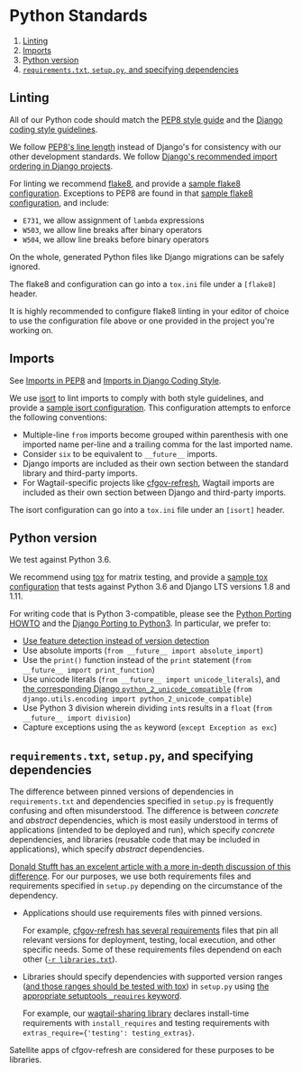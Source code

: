 # Python Standards

1. [Linting](#linting)
1. [Imports](#imports)
3. [Python version](#python-version)
4. [`requirements.txt`, `setup.py`, and specifying dependencies](#requirementstxt-setuppy-and-specifying-dependencies)

## Linting

All of our Python code should match the [PEP8 style guide](https://www.python.org/dev/peps/pep-0008/) and the [Django coding style guidelines](https://docs.djangoproject.com/en/dev/internals/contributing/writing-code/coding-style/).

We follow [PEP8's line length](https://www.python.org/dev/peps/pep-0008/#maximum-line-length) instead of Django's for consistency with our other development standards. We follow [Django's recommended import ordering in Django projects](https://docs.djangoproject.com/en/dev/internals/contributing/writing-code/coding-style/#imports).

For linting we recommend [flake8](http://flake8.pycqa.org/en/latest/), and provide a [sample flake8 configuration](../.flake8).
Exceptions to PEP8 are found in that [sample flake8 configuration](../.flake8), and include:

- `E731`, we allow assignment of `lambda` expressions
- `W503`, we allow line breaks after binary operators
- `W504`, we allow line breaks before binary operators

On the whole, generated Python files like Django migrations can be safely ignored.

The flake8 and configuration can go into a `tox.ini` file under a `[flake8]` header.

It is highly recommended to configure flake8 linting in your editor of choice to use the configuration file above or one provided in the project you're working on.

## Imports

See [Imports in PEP8](https://www.python.org/dev/peps/pep-0008/#imports) and [Imports in Django Coding Style](https://docs.djangoproject.com/en/dev/internals/contributing/writing-code/coding-style/#imports).

We use [isort](https://github.com/timothycrosley/isort) to lint imports to comply with both style guidelines, and provide a [sample isort configuration](../.isort.cfg). This configuration attempts to enforce the following conventions:

- Multiple-line `from` imports become grouped within parenthesis with one imported name per-line and a trailing comma for the last imported name.
- Consider `six` to be equivalent to `__future__` imports.
- Django imports are included as their own section between the standard library and third-party imports.
- For Wagtail-specific projects like [cfgov-refresh](https://github.com/cfpb/cfgov-refresh), Wagtail imports are included as their own section between Django and third-party imports.

The isort configuration can go into a `tox.ini` file under an `[isort]` header.

## Python version

We test against Python 3.6.

We recommend using [tox](https://tox.readthedocs.io/en/latest/) for matrix testing, and provide a [sample tox configuration](../tox.ini) that tests against Python 3.6 and Django LTS versions 1.8 and 1.11.

For writing code that is Python 3-compatible, please see the [Python Porting HOWTO](https://docs.python.org/3/howto/pyporting.html) and the [Django Porting to Python3](https://docs.djangoproject.com/en/1.11/topics/python3/). In particular, we prefer to:

- [Use feature detection instead of version detection](https://docs.python.org/3/howto/pyporting.html#use-feature-detection-instead-of-version-detection)
- Use absolute imports (`from __future__ import absolute_import`)
- Use the `print()` function instead of the `print` statement (`from __future__ import print_function`)
- Use unicode literals (`from __future__ import unicode_literals`), and [the corresponding Django `python_2_unicode_compatible`](https://docs.djangoproject.com/en/1.11/ref/utils/#django.utils.encoding.python_2_unicode_compatible) (`from django.utils.encoding import python_2_unicode_compatible`)
- Use Python 3 division wherein dividing `int`s results in a `float` (`from __future__ import division`)
- Capture exceptions using the `as` keyword (`except Exception as exc`)

## `requirements.txt`, `setup.py`, and specifying dependencies

The difference between pinned versions of dependencies in `requirements.txt`  and dependencies specified in `setup.py` is frequently confusing and often misunderstood. The difference is between *concrete* and *abstract* dependencies, which is most easily understood in terms of applications (intended to be deployed and run), which specify *concrete* dependencies, and libraries (reusable code that may be included in applications), which specify *abstract* dependencies.

[Donald Stufft has an excelent article with a more in-depth discussion of this difference](https://caremad.io/posts/2013/07/setup-vs-requirement/). For our purposes, we use both requirements files and requirements specified in `setup.py` depending on the circumstance of the dependency.

- Applications should use requirements files with pinned versions.

  For example, [cfgov-refresh has several requirements](https://github.com/cfpb/cfgov-refresh/tree/master/requirements) files that pin all relevant versions for deployment, testing, local execution, and other specific needs. Some of these requirements files dependend on each other ([`-r libraries.txt`](https://github.com/cfpb/cfgov-refresh/blob/master/requirements/base.txt#L3)).

- Libraries should specify dependencies with supported version ranges ([and those ranges should be tested with tox](../tox.ini)) in `setup.py` using [the appropriate setuptools `_requires` keyword](https://setuptools.readthedocs.io/en/latest/setuptools.html#declaring-dependencies).

  For example, our [wagtail-sharing library](https://github.com/cfpb/wagtail-sharing) declares install-time requirements with `install_requires` and testing requirements with `extras_require={'testing': testing_extras}`.

Satellite apps of cfgov-refresh are considered for these purposes to be libraries.
